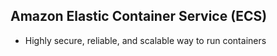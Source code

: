 ## Amazon Elastic Container Service (ECS)

- Highly secure, reliable, and scalable way to run containers
